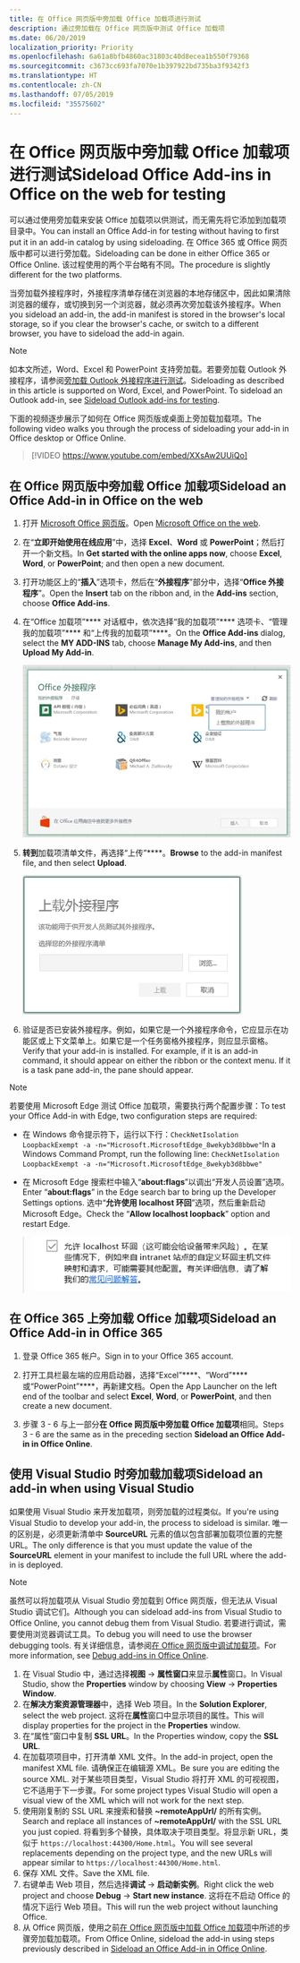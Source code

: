 ```yaml
---
title: 在 Office 网页版中旁加载 Office 加载项进行测试
description: 通过旁加载在 Office 网页版中测试 Office 加载项
ms.date: 06/20/2019
localization_priority: Priority
ms.openlocfilehash: 6a61a8bfb4860ac31803c40d8ecea1b550f79368
ms.sourcegitcommit: c3673cc693fa7070e1b397922bd735ba3f9342f3
ms.translationtype: HT
ms.contentlocale: zh-CN
ms.lasthandoff: 07/05/2019
ms.locfileid: "35575602"
---
```

# <a name="sideload-office-add-ins-in-office-on-the-web-for-testing"></a><span data-ttu-id="81676-103">在 Office 网页版中旁加载 Office 加载项进行测试</span><span class="sxs-lookup"><span data-stu-id="81676-103">Sideload Office Add-ins in Office on the web for testing</span></span>

<span data-ttu-id="81676-104">可以通过使用旁加载来安装 Office 加载项以供测试，而无需先将它添加到加载项目录中。</span><span class="sxs-lookup"><span data-stu-id="81676-104">You can install an Office Add-in for testing without having to first put it in an add-in catalog by using sideloading.</span></span> <span data-ttu-id="81676-105">在 Office 365 或 Office 网页版中都可以进行旁加载。</span><span class="sxs-lookup"><span data-stu-id="81676-105">Sideloading can be done in either Office 365 or Office Online.</span></span> <span data-ttu-id="81676-106">该过程使用的两个平台略有不同。</span><span class="sxs-lookup"><span data-stu-id="81676-106">The procedure is slightly different for the two platforms.</span></span> 

<span data-ttu-id="81676-107">当旁加载外接程序时，外接程序清单存储在浏览器的本地存储区中，因此如果清除浏览器的缓存，或切换到另一个浏览器，就必须再次旁加载该外接程序。</span><span class="sxs-lookup"><span data-stu-id="81676-107">When you sideload an add-in, the add-in manifest is stored in the browser's local storage, so if you clear the browser's cache, or switch to a different browser, you have to sideload the add-in again.</span></span>


> [!NOTE]
> <span data-ttu-id="81676-p102">如本文所述，Word、Excel 和 PowerPoint 支持旁加载。若要旁加载 Outlook 外接程序，请参阅[旁加载 Outlook 外接程序进行测试](/outlook/add-ins/sideload-outlook-add-ins-for-testing)。</span><span class="sxs-lookup"><span data-stu-id="81676-p102">Sideloading as described in this article is supported on Word, Excel, and PowerPoint. To sideload an Outlook add-in, see [Sideload Outlook add-ins for testing](/outlook/add-ins/sideload-outlook-add-ins-for-testing).</span></span>

<span data-ttu-id="81676-110">下面的视频逐步展示了如何在 Office 网页版或桌面上旁加载加载项。</span><span class="sxs-lookup"><span data-stu-id="81676-110">The following video walks you through the process of sideloading your add-in in Office desktop or Office Online.</span></span>


> [!VIDEO https://www.youtube.com/embed/XXsAw2UUiQo]

## <a name="sideload-an-office-add-in-in-office-on-the-web"></a><span data-ttu-id="81676-111">在 Office 网页版中旁加载 Office 加载项</span><span class="sxs-lookup"><span data-stu-id="81676-111">Sideload an Office Add-in in Office on the web</span></span>

1. <span data-ttu-id="81676-112">打开 [Microsoft Office 网页版](https://office.live.com/)。</span><span class="sxs-lookup"><span data-stu-id="81676-112">Open [Microsoft Office on the web](https://office.live.com/).</span></span>
    
2. <span data-ttu-id="81676-113">在“**立即开始使用在线应用**”中，选择 **Excel**、**Word** 或 **PowerPoint**；然后打开一个新文档。</span><span class="sxs-lookup"><span data-stu-id="81676-113">In  **Get started with the online apps now**, choose  **Excel**,  **Word**, or  **PowerPoint**; and then open a new document.</span></span>
    
3. <span data-ttu-id="81676-114">打开功能区上的“**插入**”选项卡，然后在“**外接程序**”部分中，选择“**Office 外接程序**”。</span><span class="sxs-lookup"><span data-stu-id="81676-114">Open the  **Insert** tab on the ribbon and, in the **Add-ins** section, choose **Office Add-ins**.</span></span>
    
4. <span data-ttu-id="81676-115">在“Office 加载项”\*\*\*\* 对话框中，依次选择“我的加载项”\*\*\*\* 选项卡、“管理我的加载项”\*\*\*\* 和“上传我的加载项”\*\*\*\*。</span><span class="sxs-lookup"><span data-stu-id="81676-115">On the  **Office Add-ins** dialog, select the **MY ADD-INS** tab, choose **Manage My Add-ins**, and then  **Upload My Add-in**.</span></span>
    
    ![“Office 加载项”对话框，右上方有“管理我的加载项”下拉列表，其中有下拉选项“上传我的加载项”](../images/office-add-ins-my-account.png)

5.  <span data-ttu-id="81676-117">**转到**加载项清单文件，再选择“上传”\*\*\*\*。</span><span class="sxs-lookup"><span data-stu-id="81676-117">**Browse** to the add-in manifest file, and then select **Upload**.</span></span>
    
    ![带浏览、上载和取消按钮的上载外接程序对话框。](../images/upload-add-in.png)

6. <span data-ttu-id="81676-p103">验证是否已安装外接程序。例如，如果它是一个外接程序命令，它应显示在功能区或上下文菜单上。如果它是一个任务窗格外接程序，则应显示窗格。</span><span class="sxs-lookup"><span data-stu-id="81676-p103">Verify that your add-in is installed. For example, if it is an add-in command, it should appear on either the ribbon or the context menu. If it is a task pane add-in, the pane should appear.</span></span>

> [!NOTE]
><span data-ttu-id="81676-122">若要使用 Microsoft Edge 测试 Office 加载项，需要执行两个配置步骤：</span><span class="sxs-lookup"><span data-stu-id="81676-122">To test your Office Add-in with Edge, two configuration steps are required:</span></span> 
>
> - <span data-ttu-id="81676-123">在 Windows 命令提示符下，运行以下行：`CheckNetIsolation LoopbackExempt -a -n="Microsoft.MicrosoftEdge_8wekyb3d8bbwe"`</span><span class="sxs-lookup"><span data-stu-id="81676-123">In a Windows Command Prompt, run the following line: `CheckNetIsolation LoopbackExempt -a -n="Microsoft.MicrosoftEdge_8wekyb3d8bbwe"`</span></span>
>
> - <span data-ttu-id="81676-124">在 Microsoft Edge 搜索栏中输入“**about:flags**”以调出“开发人员设置”选项。</span><span class="sxs-lookup"><span data-stu-id="81676-124">Enter “**about:flags**” in the Edge search bar to bring up the Developer Settings options.</span></span>  <span data-ttu-id="81676-125">选中“**允许使用 localhost 环回**”选项，然后重新启动 Microsoft Edge。</span><span class="sxs-lookup"><span data-stu-id="81676-125">Check the “**Allow localhost loopback**” option and restart Edge.</span></span>

>    ![Microsoft Edge 的“允许使用 localhost 环回”选项（该复选框已选中）。](../images/allow-localhost-loopback.png)


## <a name="sideload-an-office-add-in-in-office-365"></a><span data-ttu-id="81676-127">在 Office 365 上旁加载 Office 加载项</span><span class="sxs-lookup"><span data-stu-id="81676-127">Sideload an Office Add-in in Office 365</span></span>

1. <span data-ttu-id="81676-128">登录 Office 365 帐户。</span><span class="sxs-lookup"><span data-stu-id="81676-128">Sign in to your Office 365 account.</span></span>
    
2. <span data-ttu-id="81676-129">打开工具栏最左端的应用启动器，选择“Excel”\*\*\*\*、“Word”\*\*\*\* 或“PowerPoint”\*\*\*\*，再新建文档。</span><span class="sxs-lookup"><span data-stu-id="81676-129">Open the App Launcher on the left end of the toolbar and select  **Excel**,  **Word**, or  **PowerPoint**, and then create a new document.</span></span>
    
3. <span data-ttu-id="81676-130">步骤 3 - 6 与上一部分**在 Office 网页版中旁加载 Office 加载项**相同。</span><span class="sxs-lookup"><span data-stu-id="81676-130">Steps 3 - 6 are the same as in the preceding section **Sideload an Office Add-in in Office Online**.</span></span>


## <a name="sideload-an-add-in-when-using-visual-studio"></a><span data-ttu-id="81676-131">使用 Visual Studio 时旁加载加载项</span><span class="sxs-lookup"><span data-stu-id="81676-131">Sideload an add-in when using Visual Studio</span></span>

<span data-ttu-id="81676-132">如果使用 Visual Studio 来开发加载项，则旁加载的过程类似。</span><span class="sxs-lookup"><span data-stu-id="81676-132">If you're using Visual Studio to develop your add-in, the process to sideload is similar.</span></span> <span data-ttu-id="81676-133">唯一的区别是，必须更新清单中 **SourceURL** 元素的值以包含部署加载项位置的完整 URL。</span><span class="sxs-lookup"><span data-stu-id="81676-133">The only difference is that you must update the value of the **SourceURL** element in your manifest to include the full URL where the add-in is deployed.</span></span>

> [!NOTE]
> <span data-ttu-id="81676-134">虽然可以将加载项从 Visual Studio 旁加载到 Office 网页版，但无法从 Visual Studio 调试它们。</span><span class="sxs-lookup"><span data-stu-id="81676-134">Although you can sideload add-ins from Visual Studio to Office Online, you cannot debug them from Visual Studio.</span></span> <span data-ttu-id="81676-135">若要进行调试，需要使用浏览器调试工具。</span><span class="sxs-lookup"><span data-stu-id="81676-135">To debug you will need to use the browser debugging tools.</span></span> <span data-ttu-id="81676-136">有关详细信息，请参阅[在 Office 网页版中调试加载项](debug-add-ins-in-office-online.md)。</span><span class="sxs-lookup"><span data-stu-id="81676-136">For more information, see [Debug add-ins in Office Online](debug-add-ins-in-office-online.md).</span></span>

1. <span data-ttu-id="81676-137">在 Visual Studio 中，通过选择**视图** -> **属性窗口**来显示**属性**窗口。</span><span class="sxs-lookup"><span data-stu-id="81676-137">In Visual Studio, show the **Properties** window by choosing **View** -> **Properties Window**.</span></span>
2. <span data-ttu-id="81676-138">在**解决方案资源管理器**中，选择 Web 项目。</span><span class="sxs-lookup"><span data-stu-id="81676-138">In the **Solution Explorer**, select the web project.</span></span> <span data-ttu-id="81676-139">这将在**属性**窗口中显示项目的属性。</span><span class="sxs-lookup"><span data-stu-id="81676-139">This will display properties for the project in the **Properties** window.</span></span>
3. <span data-ttu-id="81676-140">在“属性”窗口中复制 **SSL URL**。</span><span class="sxs-lookup"><span data-stu-id="81676-140">In the Properties window, copy the **SSL URL**.</span></span>
4. <span data-ttu-id="81676-141">在加载项项目中，打开清单 XML 文件。</span><span class="sxs-lookup"><span data-stu-id="81676-141">In the add-in project, open the manifest XML file.</span></span> <span data-ttu-id="81676-142">请确保正在编辑源 XML。</span><span class="sxs-lookup"><span data-stu-id="81676-142">Be sure you are editing the source XML.</span></span> <span data-ttu-id="81676-143">对于某些项目类型，Visual Studio 将打开 XML 的可视视图，它不适用于下一步骤。</span><span class="sxs-lookup"><span data-stu-id="81676-143">For some project types Visual Studio will open a visual view of the XML which will not work for the next step.</span></span>
5. <span data-ttu-id="81676-144">使用刚复制的 SSL URL 来搜索和替换 **~remoteAppUrl/** 的所有实例。</span><span class="sxs-lookup"><span data-stu-id="81676-144">Search and replace all instances of **~remoteAppUrl/** with the SSL URL you just copied.</span></span> <span data-ttu-id="81676-145">将看到多个替换，具体取决于项目类型。将显示新 URL，类似于 `https://localhost:44300/Home.html`。</span><span class="sxs-lookup"><span data-stu-id="81676-145">You will see several replacements depending on the project type, and the new URLs will appear similar to `https://localhost:44300/Home.html`.</span></span>
6. <span data-ttu-id="81676-146">保存 XML 文件。</span><span class="sxs-lookup"><span data-stu-id="81676-146">Save the XML file.</span></span>
7. <span data-ttu-id="81676-147">右键单击 Web 项目，然后选择**调试** -> **启动新实例**。</span><span class="sxs-lookup"><span data-stu-id="81676-147">Right click the web project and choose **Debug** -> **Start new instance**.</span></span> <span data-ttu-id="81676-148">这将在不启动 Office 的情况下运行 Web 项目。</span><span class="sxs-lookup"><span data-stu-id="81676-148">This will run the web project without launching Office.</span></span>
8. <span data-ttu-id="81676-149">从 Office 网页版，使用之前[在 Office 网页版中加载 Office 加载项](#sideload-an-office-add-in-in-office-on-the-web)中所述的步骤旁加载加载项。</span><span class="sxs-lookup"><span data-stu-id="81676-149">From Office Online, sideload the add-in using steps previously described in [Sideload an Office Add-in in Office Online](#sideload-an-office-add-in-in-office-on-the-web).</span></span>
